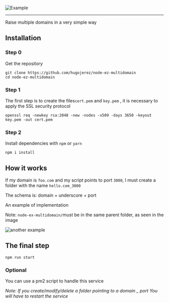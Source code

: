 
![Example](https://i.imgur.com/AzHdNdu.png)


---

Raise multiple domains in a very simple way


## Installation 
### Step 0
Get the repository

    git clone https://github.com/hugojerez/node-ez-multidomain
    cd node-ez-multidomain

### Step 1
The first step is to create the files```cert.pem``` and ```key.pem``` , it is necessary to apply the SSL security protocol

    openssl req -newkey rsa:2048 -new -nodes -x509 -days 3650 -keyout key.pem -out cert.pem
### Step 2
Install  dependencies with ```npm``` or ```yarn```

    npm i install


## How it works 

If my domain is ```foo.com``` and my script points to port ```3000```, I must create a folder with the name ```hello.com_3000```

The schema is: domain + underscore + port

An example of implementation 

Note: ```node-ex-multidomain/```must be in the same parent folder, as seen in the image

![another example](https://i.imgur.com/ncshIRS.png)
## The final step

    npm run start

### Optional

You can use a pm2 script to handle this service 

_Note: If you create/modify/delete a folder pointing to a domain _ port You will have to restart the service_

